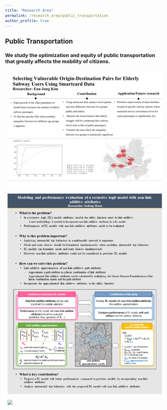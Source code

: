 ```yaml
---
title: "Research Area"
permalink: /research_area/public_transportation
author_profile: true
---
```


## Public Transportation
### We study the optimization and equity of public transportation that greatly affects the mobility of citizens. 

<div style="text-align:left"><img src="/assets/images/research/김은정/슬라이드1.png" width="700" style="margin: 8px 8px 8px 8px;"/></div>

<div style="text-align:left"><img src="/assets/images/research/문세동/슬라이드1.png" style="margin: 8px 8px 8px 8px;"/></div>

<div style="text-align:left"><img src="/assets/images/research/윤현수/슬라이드2.png" style="margin: 8px 8px 8px 8px;"/></div>
